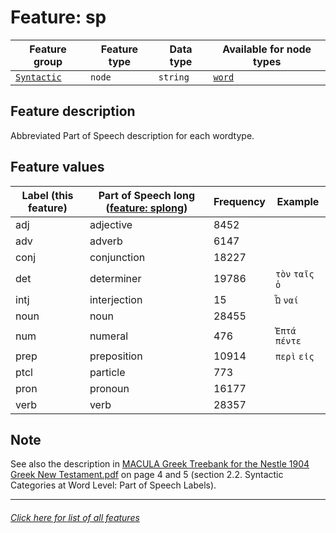 # Feature: sp

Feature group | Feature type | Data type | Available for node types
---  | --- | --- | ---
[`Syntactic`](home.md#syntactic-features) | `node` | `string` | [`word`](wordnodefeatures.md#readme)

## Feature description 

Abbreviated Part of Speech description for each wordtype.

## Feature values

Label (this feature) | Part of Speech long ([feature: splong](splong.md#readme)) | Frequency | Example
--- | --- | --- | ---
adj | adjective | 8452 |
adv | adverb | 6147 |
conj | conjunction | 18227 |
det | determiner | 19786 | `τὸν` `ταῖς` `ὁ`
intj | interjection | 15 | `Ὦ` `ναί`
noun | noun | 28455 | 
num | numeral | 476 | `Ἑπτά` `πέντε`
prep | preposition | 10914 | `περὶ` `εἰς`
ptcl | particle | 773 |
pron | pronoun | 16177 |
verb | verb | 28357 | 

## Note
See also the description in [MACULA Greek Treebank for the Nestle 1904 Greek New Testament.pdf](https://nbviewer.org/github/biblicalhumanities/greek-new-testament/blob/master/syntax-trees/nestle1904/doc/Nestle%201904%20Treebank%20Documentation.pdf) on page 4 and 5 (section 2.2. Syntactic Categories at Word Level: Part of Speech Labels).

---
###### [Click here for list of all features](home.md#readme)
